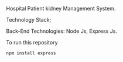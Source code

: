 Hospital Patient kidney Management System.

Technology Stack;

Back-End Technologies: Node Js, Express Js.

To run this repository

    npm install express
